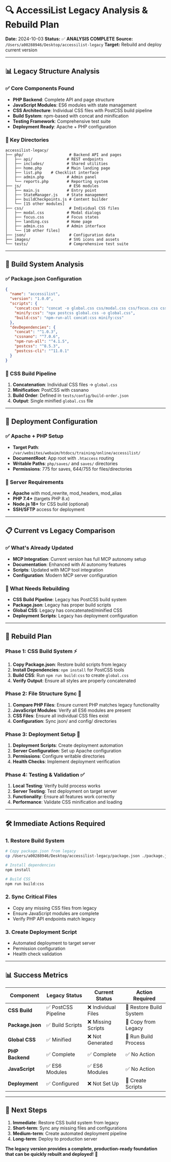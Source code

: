 # 🔍 AccessiList Legacy Analysis & Rebuild Plan

**Date:** 2024-10-03
**Status:** ✅ **ANALYSIS COMPLETE**
**Source:** `/Users/a00288946/Desktop/accessilist-legacy`
**Target:** Rebuild and deploy current version

---

## 📊 **Legacy Structure Analysis**

### **✅ Core Components Found**
- **PHP Backend**: Complete API and page structure
- **JavaScript Modules**: ES6 modules with state management
- **CSS Architecture**: Individual CSS files with PostCSS build pipeline
- **Build System**: npm-based with concat and minification
- **Testing Framework**: Comprehensive test suite
- **Deployment Ready**: Apache + PHP configuration

### **📁 Key Directories**
```
accessilist-legacy/
├── php/                    # Backend API and pages
│   ├── api/               # REST endpoints
│   ├── includes/          # Shared utilities
│   ├── home.php           # Main landing page
│   ├── list.php    # Checklist interface
│   ├── admin.php          # Admin panel
│   └── reports.php        # Reporting system
├── js/                     # ES6 modules
│   ├── main.js            # Entry point
│   ├── StateManager.js    # State management
│   ├── buildCheckpoints.js # Content builder
│   └── [15 other modules]
├── css/                    # Individual CSS files
│   ├── modal.css          # Modal dialogs
│   ├── focus.css          # Focus states
│   ├── landing.css        # Home page
│   ├── admin.css          # Admin interface
│   └── [10 other files]
├── json/                   # Configuration data
├── images/                 # SVG icons and assets
└── tests/                  # Comprehensive test suite
```

---

## 🔧 **Build System Analysis**

### **✅ Package.json Configuration**
```json
{
  "name": "accessilist",
  "version": "1.0.0",
  "scripts": {
    "concat:css": "concat -o global.css css/modal.css css/focus.css css/landing.css css/admin.css css/form-elements.css css/table.css css/section.css css/status.css css/side-panel.css css/header.css css/base.css",
    "minify:css": "npx postcss global.css -o global.css",
    "build:css": "npm-run-all concat:css minify:css"
  },
  "devDependencies": {
    "concat": "^1.0.3",
    "cssnano": "^7.0.6",
    "npm-run-all": "^4.1.5",
    "postcss": "^8.5.3",
    "postcss-cli": "^11.0.1"
  }
}
```

### **🎯 CSS Build Pipeline**
1. **Concatenation**: Individual CSS files → `global.css`
2. **Minification**: PostCSS with cssnano
3. **Build Order**: Defined in `tests/config/build-order.json`
4. **Output**: Single minified `global.css` file

---

## 🚀 **Deployment Configuration**

### **✅ Apache + PHP Setup**
- **Target Path**: `/var/websites/webaim/htdocs/training/online/accessilist/`
- **DocumentRoot**: App root with `.htaccess` routing
- **Writable Paths**: `php/saves/` and `saves/` directories
- **Permissions**: 775 for saves, 644/755 for files/directories

### **🔧 Server Requirements**
- **Apache** with mod_rewrite, mod_headers, mod_alias
- **PHP 7.4+** (targets PHP 8.x)
- **Node.js 18+** for CSS build (optional)
- **SSH/SFTP** access for deployment

---

## 📋 **Current vs Legacy Comparison**

### **✅ What's Already Updated**
- **MCP Integration**: Current version has full MCP autonomy setup
- **Documentation**: Enhanced with AI autonomy features
- **Scripts**: Updated with MCP tool integration
- **Configuration**: Modern MCP server configuration

### **🔄 What Needs Rebuilding**
- **CSS Build Pipeline**: Legacy has PostCSS build system
- **Package.json**: Legacy has proper build scripts
- **Global CSS**: Legacy has concatenated/minified CSS
- **Deployment Scripts**: Legacy has deployment configuration

---

## 🎯 **Rebuild Plan**

### **Phase 1: CSS Build System** ⚡
1. **Copy Package.json**: Restore build scripts from legacy
2. **Install Dependencies**: `npm install` for PostCSS tools
3. **Build CSS**: Run `npm run build:css` to create `global.css`
4. **Verify Output**: Ensure all styles are properly concatenated

### **Phase 2: File Structure Sync** 📁
1. **Compare PHP Files**: Ensure current PHP matches legacy functionality
2. **JavaScript Modules**: Verify all ES6 modules are present
3. **CSS Files**: Ensure all individual CSS files exist
4. **Configuration**: Sync json/ and config/ directories

### **Phase 3: Deployment Setup** 🚀
1. **Deployment Scripts**: Create deployment automation
2. **Server Configuration**: Set up Apache configuration
3. **Permissions**: Configure writable directories
4. **Health Checks**: Implement deployment verification

### **Phase 4: Testing & Validation** ✅
1. **Local Testing**: Verify build process works
2. **Server Testing**: Test deployment on target server
3. **Functionality**: Ensure all features work correctly
4. **Performance**: Validate CSS minification and loading

---

## 🛠 **Immediate Actions Required**

### **1. Restore Build System**
```bash
# Copy package.json from legacy
cp /Users/a00288946/Desktop/accessilist-legacy/package.json ./package.json

# Install dependencies
npm install

# Build CSS
npm run build:css
```

### **2. Sync Critical Files**
- Copy any missing CSS files from legacy
- Ensure JavaScript modules are complete
- Verify PHP API endpoints match legacy

### **3. Create Deployment Script**
- Automated deployment to target server
- Permission configuration
- Health check validation

---

## 📊 **Success Metrics**

| Component | Legacy Status | Current Status | Action Required |
|-----------|---------------|----------------|-----------------|
| **CSS Build** | ✅ PostCSS Pipeline | ❌ Individual Files | 🔄 Restore Build System |
| **Package.json** | ✅ Build Scripts | ❌ Missing Scripts | 🔄 Copy from Legacy |
| **Global CSS** | ✅ Minified | ❌ Not Generated | 🔄 Run Build Process |
| **PHP Backend** | ✅ Complete | ✅ Complete | ✅ No Action |
| **JavaScript** | ✅ ES6 Modules | ✅ ES6 Modules | ✅ No Action |
| **Deployment** | ✅ Configured | ❌ Not Set Up | 🔄 Create Scripts |

---

## 🎉 **Next Steps**

1. **Immediate**: Restore CSS build system from legacy
2. **Short-term**: Sync any missing files and configurations
3. **Medium-term**: Create automated deployment pipeline
4. **Long-term**: Deploy to production server

**The legacy version provides a complete, production-ready foundation that can be quickly rebuilt and deployed!** 🚀
